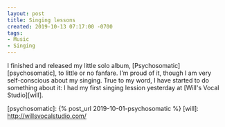 ```yaml
---
layout: post
title: Singing lessons
created: 2019-10-13 07:17:00 -0700
tags:
- Music
- Singing
---
```


I finished and released my little solo album, [Psychosomatic][psychosomatic],
to little or no fanfare. I'm proud of it, though I am very self-conscious about
my singing. True to my word, I have started to do something about it: I had my
first singing lession yesterday at [Will's Vocal Studio][will].

[psychosomatic]: {% post_url 2019-10-01-psychosomatic %}
[will]: http://willsvocalstudio.com/
